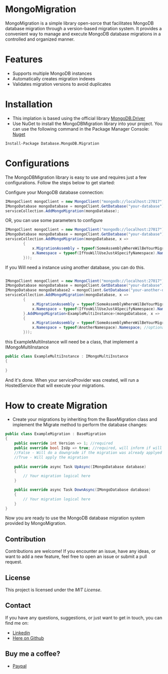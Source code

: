 
# MongoMigration
MongoMigration is a simple library open-sorce that facilitates MongoDB database migration through a version-based migration system. It provides a convenient way to manage and execute MongoDB database migrations in a controlled and organized manner.

# Features
* Supports multiple MongoDB instances
* Automatically creates migration indexes
* Validates migration versions to avoid duplicates

# Installation
* This implation is based using the official library [MongoDB.Driver](https://github.com/mongodb/mongo-csharp-driver)
* Use NuGet to install the MongoDBMigration library into your project. You can use the following command in the Package Manager Console:
[Nuget](https://www.nuget.org/packages/Database.MongoDB.Migration/1.0.0)
````
Install-Package Database.MongoDB.Migration
````

# Configurations
The MongoDBMigration library is easy to use and requires just a few configurations. Follow the steps below to get started:

Configure your MongoDB database connection:

``` c#
IMongoClient mongoClient = new MongoClient("mongodb://localhost:27017");
IMongoDatabase mongoDatabase = mongoClient.GetDatabase("your-database");
serviceCollection.AddMongoMigration(mongoDatabase);
```

OR, you can use some parameters to configure
``` c#
IMongoClient mongoClient = new MongoClient("mongodb://localhost:27017");
IMongoDatabase mongoDatabase = mongoClient.GetDatabase("your-database");
serviceCollection.AddMongoMigration(mongoDatabase, x =>
        {
            x.MigrationAssembly = typeof(SomeAssemblyWhereWilBeYourMigrations).Assembly;
            x.Namespace = typeof(IfYouWillUseJustASpecifyNamespace).Namespace; //optional
        }));
```

If you Will need a instance using another database, you can do this.
``` c#

IMongoClient mongoClient = new MongoClient("mongodb://localhost:27017");
IMongoDatabase mongoDatabase = mongoClient.GetDatabase("your-database");
IMongoDatabase mongoDatabase2 = mongoClient.GetDatabase("your-another-database");
serviceCollection.AddMongoMigration(mongoDatabase, x =>
        {
            x.MigrationAssembly = typeof(SomeAssemblyWhereWilBeYourMigrations).Assembly;
            x.Namespace = typeof(IfYouWillUseJustASpecifyNamespace).Namespace; //optional
        }.AddMongoMigration<ExampleMultiInstance>(mongoDatabase, x =>
        {
            x.MigrationAssembly = typeof(SomeAssemblyWhereWilBeYourMigrations).Assembly;
            x.Namespace = typeof(AnotherNamespace).Namespace; //optional
        }));

```

this ExampleMultiInstance will need be a class, that implement a IMongoMultiInstance

``` c#
public class ExampleMultiInstance : IMongoMultiInstance
{
    
}
```

And it's done. When your serviceProvider was created, will run a HostedService that will execute your migrations.

# How to create Migration

* Create your migrations by inheriting from the BaseMigration class and implement the Migrate method to perform the database changes:

``` c#
public class ExampleMigration : BaseMigration
{
    public override int Version => 1; //required 
    public override bool IsUp => true; //required, will inform if will need to downgrade your migration 
    //False - Will do a downgrade if the migration was already applyed
    //True - Will apply the migration
    
    public override async Task UpAsync(IMongoDatabase database)
    {
        // Your migration logical here
    }

    public override async Task DownAsync(IMongoDatabase database)
    {
        // Your migration logical here
    }
}
```
Now you are ready to use the MongoDB database migration system provided by MongoMigration.

## Contribution
Contributions are welcome! If you encounter an issue, have any ideas, or want to add a new feature, feel free to open an issue or submit a pull request.

## License
This project is licensed under the *MIT License*.

## Contact
If you have any questions, suggestions, or just want to get in touch, you can find me on:

* [Linkedin](https://www.linkedin.com/in/renan-zanelato/)
* [Here on Github](https://github.com/RenanZanelato)

## Buy me a coffee?
* [Paypal](https://www.paypal.com/donate/?business=ZURDAZD3GJX96&no_recurring=0&currency_code=BRL)